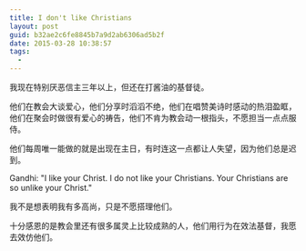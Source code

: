 ```yaml
---
title: I don't like Christians
layout: post
guid: b32ae2c6fe8845b7a9d2ab6306ad5b2f
date: 2015-03-28 10:38:57
tags:
  -
---
```


我现在特别厌恶信主三年以上，但还在打酱油的基督徒。

他们在教会大谈爱心，他们分享时滔滔不绝，他们在唱赞美诗时感动的热泪盈眶，他们在聚会时做很有爱心的祷告，他们不肯为教会动一根指头，不愿担当一点点服侍。

他们每周唯一能做的就是出现在主日，有时连这一点都让人失望，因为他们总是迟到。

Gandhi: "I like your Christ. I do not like your Christians. Your Christians are so unlike your Christ."

我不是想表明我有多高尚，只是不愿搭理他们。

十分感恩的是教会里还有很多属灵上比较成熟的人，他们用行为在效法基督，我愿去效仿他们。
